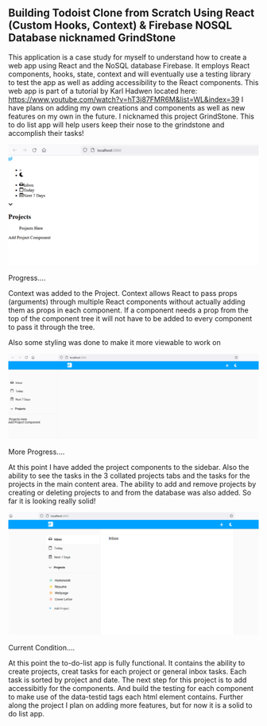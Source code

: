 ## Building Todoist Clone from Scratch Using React (Custom Hooks, Context) & Firebase NOSQL Database nicknamed GrindStone

This application is a case study for myself to understand how to create a web app using React and the NoSQL database Firebase. It employs React components, hooks, state, context and will eventually use a testing library to test the app as well as adding accessibility to the React components. This web app is part of a tutorial by Karl Hadwen located here: https://www.youtube.com/watch?v=hT3j87FMR6M&list=WL&index=39 I have plans on adding my own creations and components as well as new features on my own in the future. I nicknamed this project GrindStone. This to do list app will help users keep their nose to the grindstone and accomplish their tasks!

![Preview](GrindStone-preview.PNG?raw=true)

Progress....

Context was added to the Project. Context allows React to pass props (arguments) through multiple React components without actually adding them as props in each component. If a component needs a prop from the top of the component tree it will not have to be added to every component to pass it through the tree.

Also some styling was done to make it more viewable to work on

![Preview](GrindStone-preview2.PNG?raw=true)

More Progress....

At this point I have added the project components to the sidebar. Also the ability to see the tasks in the 3 collated projects tabs and the tasks for the projects in the main content area. The ability to add and remove projects by creating or deleting projects to and from the database was also added. So far it is looking really solid!

![Preview](GrindStone-preview3.PNG?raw=true)

Current Condition....

At this point the to-do-list app is fully functional.  It contains the ability to create projects, creat tasks for each project or general inbox tasks.  Each task is sorted by project and date.  The next step for this project is to add accessibitly for the components.  And build the testing for each component to make use of the data-testid tags each html element contains.  Further along the project I plan on adding more features, but for now it is a solid to do list app.
